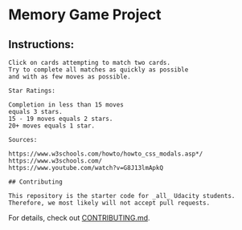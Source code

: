 # Memory Game Project

## Instructions:

```
Click on cards attempting to match two cards.
Try to complete all matches as quickly as possible
and with as few moves as possible.

Star Ratings:

Completion in less than 15 moves
equals 3 stars.
15 - 19 moves equals 2 stars.
20+ moves equals 1 star.

Sources:

https://www.w3schools.com/howto/howto_css_modals.asp*/
https://www.w3schools.com/
https://www.youtube.com/watch?v=G8J13lmApkQ

## Contributing

This repository is the starter code for _all_ Udacity students. Therefore, we most likely will not accept pull requests.
```
For details, check out [CONTRIBUTING.md](CONTRIBUTING.md).
